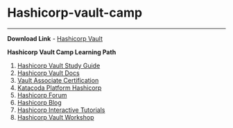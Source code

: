 # Hashicorp-vault-camp
----
**Download Link** - [Hashicorp Vault](https://www.vaultproject.io/downloads)

**Hashicorp Vault Camp Learning Path**
1. [Hashicorp Vault Study Guide](https://learn.hashicorp.com/collections/vault/getting-started)
2. [Hashicorp Vault Docs](https://www.vaultproject.io/docs)
3. [Vault Associate Certification](https://learn.hashicorp.com/collections/vault/certification)
4. [Katacoda Platform Hashicorp](https://www.katacoda.com/hashicorp/)
5. [Hashicorp Forum](https://discuss.hashicorp.com/)
6. [Hashicorp Blog](https://www.hashicorp.com/blog/)
7. [Hashicorp Interactive Tutorials](https://www.hashicorp.com/blog/hashicorp-tutorials-hashiconf-digital-2020/)
8. [Hashicorp Vault Workshop](https://hashicorp.github.io/field-workshops-vault/)
